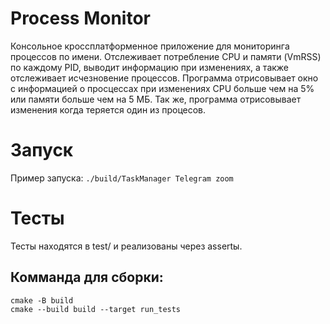 # Process Monitor

Консольное кроссплатформенное приложение для мониторинга процессов по имени. Отслеживает потребление CPU и памяти (VmRSS) по каждому PID, выводит информацию при изменениях, а также отслеживает исчезновение процессов.
Программа отрисовывает окно с информацией о просцессах при изменениях CPU больше чем на 5% или памяти больше чем на 5 МБ. Так же, программа отрисовывает изменения когда теряется один из процесов.

# Запуск
Пример запуска:
``./build/TaskManager Telegram zoom`` 
# Тесты

Тесты находятся в test/ и реализованы через assertы.

## Комманда для сборки:
```
cmake -B build
cmake --build build --target run_tests
```
